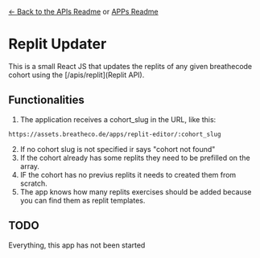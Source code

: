 [<- Back to the APIs Readme](../docs/README.md) or [APPs Readme](../README.md)

# Replit Updater

This is a small React JS that updates the replits of any given breathecode 
cohort using the [/apis/replit](Replit API).

## Functionalities
1. The application receives a cohort_slug in the URL, like this:
```
https://assets.breatheco.de/apps/replit-editor/:cohort_slug
```
2. If no cohort slug is not specified ir says "cohort not found"
3. If the cohort already has some replits they need to be prefilled on the array.
4. IF the cohort has no previus replits it needs to created them from scratch.
5. The app knows how many replits exercises should be added because you can find them as replit templates.

## TODO
Everything, this app has not been started